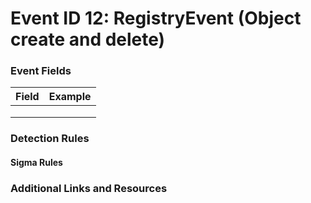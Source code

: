 # Event ID 12: RegistryEvent (Object create and delete)

### Event Fields
| Field        | Example           |
| ------------- | ------------- |
|  |  |
|  |  |
|  |  |

### Detection Rules

#### Sigma Rules

### Additional Links and Resources